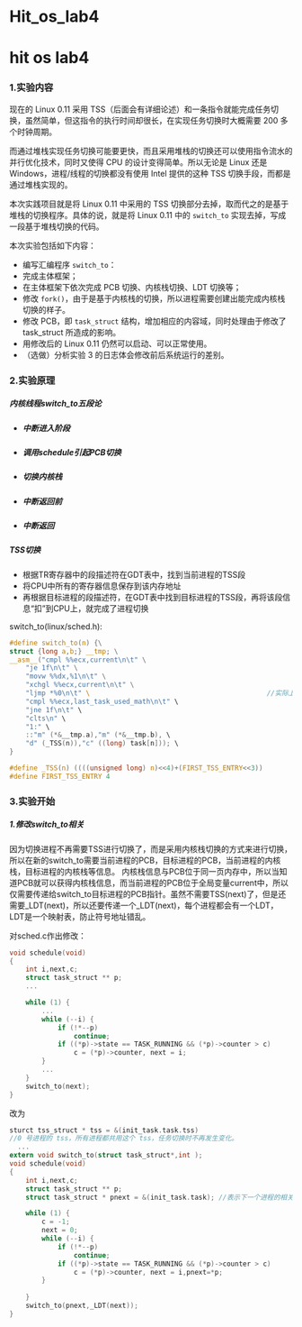 # Hit_os_lab4


<!--more-->

# hit os lab4

### 1.实验内容

现在的 Linux 0.11 采用 TSS（后面会有详细论述）和一条指令就能完成任务切换，虽然简单，但这指令的执行时间却很长，在实现任务切换时大概需要 200 多个时钟周期。

而通过堆栈实现任务切换可能要更快，而且采用堆栈的切换还可以使用指令流水的并行优化技术，同时又使得 CPU 的设计变得简单。所以无论是 Linux 还是 Windows，进程/线程的切换都没有使用 Intel 提供的这种 TSS 切换手段，而都是通过堆栈实现的。

本次实践项目就是将 Linux 0.11 中采用的 TSS 切换部分去掉，取而代之的是基于堆栈的切换程序。具体的说，就是将 Linux 0.11 中的 `switch_to` 实现去掉，写成一段基于堆栈切换的代码。

本次实验包括如下内容：

- 编写汇编程序 `switch_to`：
- 完成主体框架；
- 在主体框架下依次完成 PCB 切换、内核栈切换、LDT 切换等；
- 修改 `fork()`，由于是基于内核栈的切换，所以进程需要创建出能完成内核栈切换的样子。
- 修改 PCB，即 `task_struct` 结构，增加相应的内容域，同时处理由于修改了 task_struct 所造成的影响。
- 用修改后的 Linux 0.11 仍然可以启动、可以正常使用。
- （选做）分析实验 3 的日志体会修改前后系统运行的差别。

### 2.实验原理

##### 内核线程switch_to五段论

- ##### 中断进入阶段

- ##### 调用schedule引起PCB切换

- ##### 切换内核栈

- ##### 中断返回前

- ##### 中断返回

##### TSS切换

- 根据TR寄存器中的段描述符在GDT表中，找到当前进程的TSS段
- 将CPU中所有的寄存器信息保存到该内存地址
- 再根据目标进程的段描述符，在GDT表中找到目标进程的TSS段，再将该段信息“扣”到CPU上，就完成了进程切换

switch_to(linux/sched.h):

~~~c
#define switch_to(n) {\
struct {long a,b;} __tmp; \
__asm__("cmpl %%ecx,current\n\t" \
	"je 1f\n\t" \
	"movw %%dx,%1\n\t" \
	"xchgl %%ecx,current\n\t" \
	"ljmp *%0\n\t" \											//实际上switch_to就是一句ljmp指令
	"cmpl %%ecx,last_task_used_math\n\t" \
	"jne 1f\n\t" \
	"clts\n" \
	"1:" \
	::"m" (*&__tmp.a),"m" (*&__tmp.b), \
	"d" (_TSS(n)),"c" ((long) task[n])); \
}

#define _TSS(n) ((((unsigned long) n)<<4)+(FIRST_TSS_ENTRY<<3))
#define FIRST_TSS_ENTRY 4
~~~

### 3.实验开始

##### 1.修改switch_to相关

​	因为切换进程不再需要TSS进行切换了，而是采用内核栈切换的方式来进行切换，所以在新的switch_to需要当前进程的PCB，目标进程的PCB，当前进程的内核栈，目标进程的内核栈等信息。 内核栈信息与PCB位于同一页内存中，所以当知道PCB就可以获得内核栈信息，而当前进程的PCB位于全局变量current中，所以仅需要传递给switch_to目标进程的PCB指针。虽然不需要TSS(next)了，但是还需要_LDT(next)，所以还要传递一个_LDT(next)，每个进程都会有一个LDT，LDT是一个映射表，防止符号地址错乱。

对sched.c作出修改：

~~~c
void schedule(void)
{
	int i,next,c;
	struct task_struct ** p;
	...

	while (1) {
		...
		while (--i) {
			if (!*--p)
				continue;
			if ((*p)->state == TASK_RUNNING && (*p)->counter > c)
				c = (*p)->counter, next = i;
		}
		...
	}
	switch_to(next);
}
~~~

改为

~~~c
sturct tss_struct * tss = &(init_task.task.tss)
//0 号进程的 tss，所有进程都共用这个 tss，任务切换时不再发生变化。
  ...
extern void switch_to(struct task_struct*,int );
void schedule(void)
{
	int i,next,c;
	struct task_struct ** p;
	struct task_struct * pnext = &(init_task.task); //表示下一个进程的相关信息

	while (1) {
		c = -1;
		next = 0;
		while (--i) {
			if (!*--p)
				continue;
			if ((*p)->state == TASK_RUNNING && (*p)->counter > c)
				c = (*p)->counter, next = i,pnext=*p;
		}
		
	}
	switch_to(pnext,_LDT(next));
}
~~~




